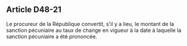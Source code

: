 Article D48-21
----
Le procureur de la République convertit, s'il y a lieu, le montant de la
sanction pécuniaire au taux de change en vigueur à la date à laquelle la
sanction pécuniaire a été prononcée.

